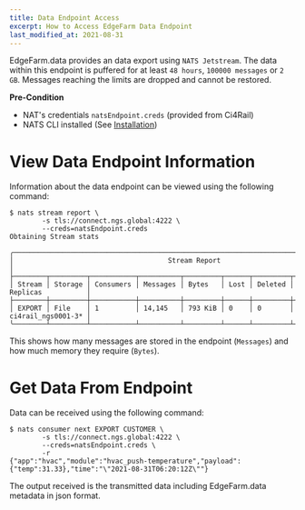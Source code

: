 ```yaml
---
title: Data Endpoint Access
excerpt: How to Access EdgeFarm Data Endpoint
last_modified_at: 2021-08-31
---
```


EdgeFarm.data provides an data export using `NATS Jetstream`. The data within this endpoint is puffered for at least `48 hours`, `100000 messages` or `2 GB`. Messages reaching the limits are dropped and cannot be restored.

**Pre-Condition**
* NAT's credentials `natsEndpoint.creds` (provided from Ci4Rail)
* NATS CLI installed (See [Installation](https://github.com/nats-io/natscli#installation))

# View Data Endpoint Information

Information about the data endpoint can be viewed using the following command:
```console
$ nats stream report \
        -s tls://connect.ngs.global:4222 \
        --creds=natsEndpoint.creds
Obtaining Stream stats

╭─────────────────────────────────────────────────────────────────────────────────────────╮
│                                      Stream Report                                      │
├────────┬─────────┬───────────┬──────────┬─────────┬──────┬─────────┬────────────────────┤
│ Stream │ Storage │ Consumers │ Messages │ Bytes   │ Lost │ Deleted │ Replicas           │
├────────┼─────────┼───────────┼──────────┼─────────┼──────┼─────────┼────────────────────┤
│ EXPORT │ File    │ 1         │ 14,145   │ 793 KiB │ 0    │ 0       │ ci4rail_ngs0001-3* │
╰────────┴─────────┴───────────┴──────────┴─────────┴──────┴─────────┴────────────────────╯
```

This shows how many messages are stored in the endpoint (`Messages`) and how much memory they require (`Bytes`).

# Get Data From Endpoint

Data can be received using the following command:

```console
$ nats consumer next EXPORT CUSTOMER \
        -s tls://connect.ngs.global:4222 \
        --creds=natsEndpoint.creds \
        -r
{"app":"hvac","module":"hvac_push-temperature","payload":{"temp":31.33},"time":"\"2021-08-31T06:20:12Z\""}
```

The output received is the transmitted data including EdgeFarm.data metadata in json format.
